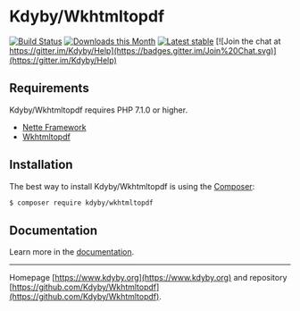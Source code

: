 Kdyby/Wkhtmltopdf
======

[![Build Status](https://travis-ci.org/Kdyby/Wkhtmltopdf.svg?branch=master)](https://travis-ci.org/Kdyby/Wkhtmltopdf)
[![Downloads this Month](https://img.shields.io/packagist/dm/kdyby/Wkhtmltopdf.svg)](https://packagist.org/packages/kdyby/Wkhtmltopdf)
[![Latest stable](https://img.shields.io/packagist/v/kdyby/Wkhtmltopdf.svg)](https://packagist.org/packages/kdyby/Wkhtmltopdf)
[![Join the chat at https://gitter.im/Kdyby/Help](https://badges.gitter.im/Join%20Chat.svg)](https://gitter.im/Kdyby/Help)


Requirements
------------

Kdyby/Wkhtmltopdf requires PHP 7.1.0 or higher.

- [Nette Framework](https://github.com/nette/nette)
- [Wkhtmltopdf](http://wkhtmltopdf.org/)


Installation
------------

The best way to install Kdyby/Wkhtmltopdf is using the [Composer](https://getcomposer.org/):

```sh
$ composer require kdyby/wkhtmltopdf
```


Documentation
------------

Learn more in the [documentation](https://github.com/Kdyby/Wkhtmltopdf/blob/master/docs/en/index.md).


-----

Homepage [https://www.kdyby.org](https://www.kdyby.org) and repository [https://github.com/Kdyby/Wkhtmltopdf](https://github.com/Kdyby/Wkhtmltopdf).
